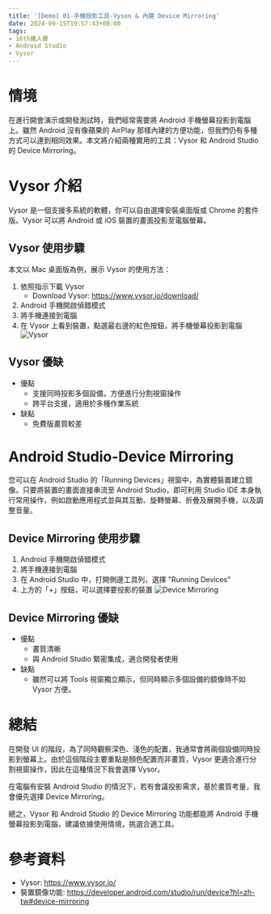 ```yaml
---
title: '[Demo] 01-手機投影工具-Vyson & 內建 Device Mirroring'
date: 2024-09-15T19:57:43+08:00
tags:
- 16th鐵人賽
- Android Studio
- Vysor
---
```


# 情境
在進行開會演示或開發測試時，我們經常需要將 Android 手機螢幕投影到電腦上。雖然 Android 沒有像蘋果的 AirPlay 那樣內建的方便功能，但我們仍有多種方式可以達到相同效果。本文將介紹兩種實用的工具：Vysor 和 Android Studio 的 Device Mirroring。
<!-- more -->

# Vysor 介紹
Vysor 是一個支援多系統的軟體，你可以自由選擇安裝桌面版或 Chrome 的套件版。Vysor 可以將 Android 或 iOS 裝置的畫面投影至電腦螢幕。

## Vysor 使用步驟
本文以 Mac 桌面版為例，展示 Vysor 的使用方法：

1. 依照指示下載 Vysor
   - Download Vysor: https://www.vysor.io/download/
2. Android 手機開啟偵錯模式
3. 將手機連接到電腦
4. 在 Vysor 上看到裝置，點選最右邊的紅色按鈕，將手機螢幕投影到電腦
![Vysor](Vysor.png)

## Vysor 優缺
- 優點
  - 支援同時投影多個設備，方便進行分割視窗操作
  - 跨平台支援，適用於多種作業系統
- 缺點
  - 免費版畫質較差

# Android Studio-Device Mirroring
您可以在 Android Studio 的「Running Devices」視窗中，為實體裝置建立鏡像。只要將裝置的畫面直接串流至 Android Studio，即可利用 Studio IDE 本身執行常用操作，例如啟動應用程式並與其互動、旋轉螢幕、折疊及展開手機，以及調整音量。

## Device Mirroring 使用步驟
1. Android 手機開啟偵錯模式
2. 將手機連接到電腦
3. 在 Android Studio 中，打開側邊工具列，選擇 "Running Devices"
4. 上方的「+」按鈕，可以選擇要投影的裝置
![Device Mirroring](DeviceMirroring.png)

## Device Mirroring 優缺
- 優點
  - 畫質清晰
  - 與 Android Studio 緊密集成，適合開發者使用
- 缺點
  - 雖然可以將 Tools 視窗獨立顯示，但同時顯示多個設備的鏡像時不如 Vysor 方便。

# 總結
在開發 UI 的階段，為了同時觀察深色、淺色的配置，我通常會將兩個設備同時投影到螢幕上。由於這個階段主要重點是顏色配置而非畫質，Vysor 更適合進行分割視窗操作，因此在這種情況下我會選擇 Vysor。

在電腦有安裝 Android Studio 的情況下，若有會議投影需求，基於畫質考量，我會優先選擇 Device Mirroring。

總之，Vysor 和 Android Studio 的 Device Mirroring 功能都能將 Android 手機螢幕投影到電腦，建議依據使用情境，挑選合適工具。

# 參考資料
- Vysor: https://www.vysor.io/
- 裝置鏡像功能: https://developer.android.com/studio/run/device?hl=zh-tw#device-mirroring